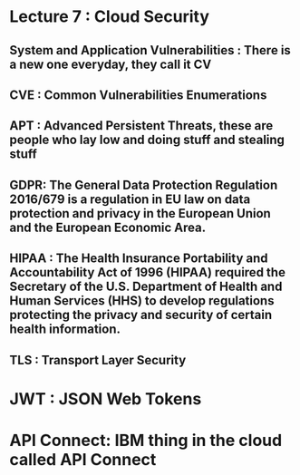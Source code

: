 # Lecture 7 : Cloud Security

## System and Application Vulnerabilities : There is a new one everyday, they call it CV

## CVE : Common Vulnerabilities Enumerations

## APT : Advanced Persistent Threats, these are people who lay low and doing stuff and stealing stuff

## GDPR: The General Data Protection Regulation 2016/679 is a regulation in EU law on data protection and privacy in the European Union and the European Economic Area.

## HIPAA : The Health Insurance Portability and Accountability Act of 1996 (HIPAA) required the Secretary of the U.S. Department of Health and Human Services (HHS) to develop regulations protecting the privacy and security of certain health information.

## TLS : Transport Layer Security

# JWT : JSON Web Tokens

# API Connect: IBM thing in the cloud called API Connect
